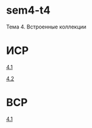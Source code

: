 # sem4-t4
Тема 4. Встроенные коллекции

# ИСР
[4.1](invartask4.1.py)

[4.2](invartask4.2.py)

# ВСР
[4.1](vartask4.1.py)
